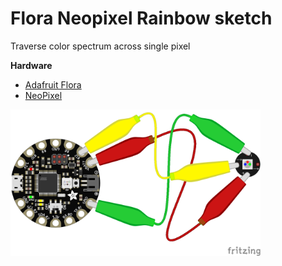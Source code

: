 # Flora Neopixel Rainbow sketch

Traverse color spectrum across single pixel 

**Hardware**
- [Adafruit Flora](https://www.adafruit.com/product/659)
- [NeoPixel](https://www.adafruit.com/product/1559)

<img src="./flora_neopixel_rainbow_bb.png?raw=true" width="400" alt="circuit diagram">
